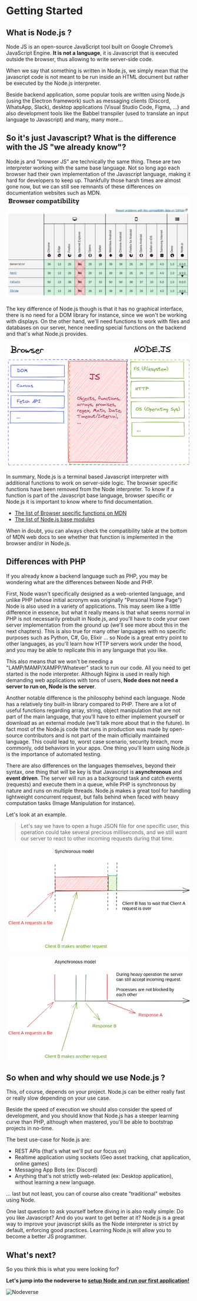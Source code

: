# Getting Started

## What is Node.js ?

Node JS is an open-source JavaScript tool built on Google Chrome’s JavaScript Engine. **It is not a language**, it is Javascript that is executed outside the browser, thus allowing to write server-side code.

When we say that something is written in Node.js, we simply mean that the javascript code is not meant to be run inside an HTML document but rather be executed by the Node.js interpreter.

Beside backend application, some popular tools are written using Node.js (using the Electron framework) such as messaging clients (Discord, WhatsApp, Slack), desktop applications (Visual Studio Code, Figma, ...) and also development tools like the Babbel transpiler (used to translate an input language to Javascript) and many, many more...

## So it's just Javascript? What is the difference with the JS "we already know"?

Node.js and "browser JS" are technically the same thing. These are two interpreter working with the same base language. Not so long ago each browser had their own implementation of the Javascript language, making it hard for developers to keep up. Thankfully those harsh times are almost gone now, but we can still see remnants of these differences on documentation websites such as MDN.
![MDN Compatibility Table](./MDN_compat.png)

The key difference of Node.js though is that it has no graphical interface, there is no need for a DOM library for instance, since we won't be working with displays. On the other hand, we'll need functions to work with files and databases on our server, hence needing special functions on the backend and that's what Node.js provides.

![Browser JS vs Node.js](./browser_vs_node.png)

In summary, Node.js is a terminal based Javascript interpreter with additional functions to work on server-side logic. The browser specific functions have been removed from the Node interpreter. To know if a function is part of the Javascript base language, browser specific or Node.js it is important to know where to find documentation.

- [The list of Browser specific functions on MDN](https://developer.mozilla.org/en-US/docs/Web/API)
- [The list of Node.js base modules](https://nodejs.org/dist/latest-v16.x/docs/api/)

When in doubt, you can always check the compatibility table at the bottom of MDN web docs to see whether that function is implemented in the browser and/or in Node.js.

## Differences with PHP

If you already know a backend language such as PHP, you may be wondering what are the differences between Node and PHP.

First, Node wasn't specifically designed as a web-oriented language, and unlike PHP (whose initial acronym was originally "Personal Home Page") Node is also used in a variety of applications. This may seem like a little difference in essence, but what it really means is that what seems normal in PHP is not necessarily prebuilt in Node.js, and you'll have to code your own server implementation from the ground up (we'll see more about this in the next chapters). This is also true for many other languages with no specific purposes such as Python, C#, Go, Elixir ... so Node is a great entry point to other languages, as you'll learn how HTTP servers work under the hood, and you may be able to replicate this in any language that you like.

This also means that we won't be needing a "LAMP/MAMP/XAMPP/Whatever" stack to run our code. All you need to get started is the node interpreter. Although Nginx is used in really high demanding web applications with tons of users, **Node does not need a server to run on, Node is the server**.

Another notable difference is the philosophy behind each language. Node has a relatively tiny built-in library compared to PHP. There are a lot of useful functions regarding array, string, object manipulation that are not part of the main language, that you'll have to either implement yourself or download as an external module (we'll talk more about that in the future). In fact most of the Node.js code that runs in production was made by open-source contributors and is not part of the main officially maintained language. This could lead to, worst case scenario, security breach, more commonly, odd behaviors in your apps. One thing you'll learn using Node.js is the importance of automated testing.

There are also differences on the languages themselves, beyond their syntax, one thing that will be key is that Javascript is **asynchronous** and **event driven**. The server will run as a background task and catch events (requests) and execute them in a queue, while PHP is synchronous by nature and runs on multiple threads. Node.js makes a great tool for handling lightweight concurrent request, but falls behind when faced with heavy computation tasks (Image Manipulation for instance).

Let's look at an example.

> Let's say we have to open a huge JSON file for one specific user, this operation could take several precious milliseconds, and we still want our server to react to other incoming requests during that time.

![Synchronous](./synchronous.png)

![Aynchronous](./asynchronous.png)

## So when and why should we use Node.js ?

This, of course, depends on your project. Node.js can be either really fast or really slow depending on your use case.

Beside the speed of execution we should also consider the speed of development, and you should know that Node.js has a steeper learning curve than PHP, although when mastered, you'll be able to bootstrap projects in no-time.

The best use-case for Node.js are:

- REST APIs (that's what we'll put our focus on)
- Realtime application using sockets (Geo asset tracking, chat application, online games)
- Messaging App Bots (ex: Discord)
- Anything that's not strictly web-related (ex: Desktop application), without learning a new language.

... last but not least, you can of course also create "traditional" websites using Node.

One last question to ask yourself before diving in is also really simple: Do you like Javascript? And do you want to get better at it? Node.js is a great way to improve your javascript skills as the Node interpreter is strict by default, enforcing good practices. Learning Node.js will allow you to become a better JS programmer.

## What's next?

So you think this is what you were looking for?

**Let's jump into the nodeverse to [setup Node and run our first application!](../2.Our-First-App/)**

![Nodeverse](./nodeverse.gif)
